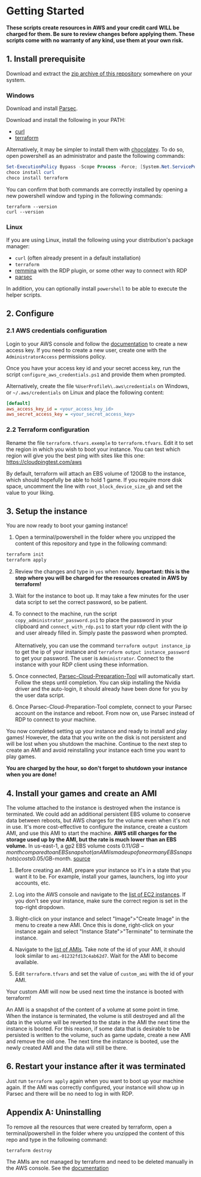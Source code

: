 # Getting Started

**These scripts create resources in AWS and your credit card WILL be charged for them. Be sure to review changes before
applying them. These scripts come with no warranty of any kind, use them at your own risk.**

## 1. Install prerequisite

Download and extract
the [zip archive of this repository](https://github.com/badjware/aws-cloud-gaming/archive/master.zip) somewhere on your
system.

### Windows

Download and install [Parsec](https://parsecgaming.com/downloads/).

Download and install the following in your PATH:

* [curl](https://curl.haxx.se/windows/)
* [terraform](https://www.terraform.io/downloads.html)

Alternatively, it may be simpler to install them with [chocolatey](https://chocolatey.org). To do so, open powershell as
an administrator and paste the following commands:

``` powershell
Set-ExecutionPolicy Bypass -Scope Process -Force; [System.Net.ServicePointManager]::SecurityProtocol = [System.Net.ServicePointManager]::SecurityProtocol -bor 3072; iex ((New-Object System.Net.WebClient).DownloadString('https://chocolatey.org/install.ps1'))
choco install curl
choco install terraform
```

You can confirm that both commands are correctly installed by opening a new powershell window and typing in the
following commands:

```
terraform --version
curl --version
```

### Linux

If you are using Linux, install the following using your distribution's package manager:

* `curl` (often already present in a default installation)
* `terraform`
* [remmina](https://remmina.org/) with the RDP plugin, or some other way to connect with RDP
* [parsec](https://parsecgaming.com/downloads/)

In addition, you can optionally install `powershell` to be able to execute the helper scripts.

## 2. Configure

### 2.1 AWS credentials configuration

Login to your AWS console and follow
the [documentation](https://docs.aws.amazon.com/IAM/latest/UserGuide/id_credentials_access-keys.html#Using_CreateAccessKey)
to create a new access key. If you need to create a new user, create one with the `AdministratorAccess` permissions
policy.

Once you have your access key id and your secret access key, run the script `configure_aws_credentials.ps1` and provide
them when prompted.

Alternatively, create the file `%UserProfile%\.aws\credentials` on Windows, or `~/.aws/credentials` on Linux and place
the following content:

``` ini
[default]
aws_access_key_id = <your_access_key_id>
aws_secret_access_key = <your_secret_access_key>
```

### 2.2 Terraform configuration

Rename the file `terraform.tfvars.exemple` to `terraform.tfvars`. Edit it to set the region in which you wish to boot
your instance. You can test which region will give you the best ping with sites like this
one: https://cloudpingtest.com/aws

By default, terraform will attach an EBS volume of 120GB to the instance, which should hopefully be able to hold 1 game.
If you require more disk space, uncomment the line with `root_block_device_size_gb` and set the value to your liking.

## 3. Setup the instance

You are now ready to boot your gaming instance!

1. Open a terminal/powershell in the folder where you unzipped the content of this repository and type in the following
   command:

``` bash
terraform init
terraform apply
```

2. Review the changes and type in `yes` when ready. **Important: this is the step where you will be charged for the
   resources created in AWS by terraform!**

3. Wait for the instance to boot up. It may take a few minutes for the user data script to set the correct password, so
   be patient.

4. To connect to the machine, run the script `copy_administrator_password.ps1` to place the password in your clipboard
   and `connect_with_rdp.ps1` to start your rdp client with the ip and user already filled in. Simply paste the password
   when prompted.<br><br>
   Alternatively, you can use the command `terraform output instance_ip` to get the ip of your instance
   and `terraform output instance_password` to get your password. The user is `Administrator`. Connect to the instance
   with your RDP client using these information.

5. Once connected, [Parsec-Cloud-Preparation-Tool](https://github.com/jamesstringerparsec/Parsec-Cloud-Preparation-Tool)
   will automatically start. Follow the steps until completion. You can skip installing the Nvidia driver and the
   auto-login, it should already have been done for you by the user data script.

6. Once Parsec-Cloud-Preparation-Tool complete, connect to your Parsec account on the instance and reboot. From now on,
   use Parsec instead of RDP to connect to your machine.

You now completed setting up your instance and ready to install and play games! However, the data that you write on the
disk is not persistent and will be lost when you shutdown the machine. Continue to the next step to create an AMI and
avoid reinstalling your instance each time you want to play games.

**You are charged by the hour, so don't forget to shutdown your instance when you are done!**

## 4. Install your games and create an AMI

The volume attached to the instance is destroyed when the instance is terminated. We could add an additional persistent
EBS volume to conserve data between reboots, but AWS charges for the volume even when it's not in use. It's more
cost-effective to configure the instance, create a custom AMI, and use this AMI to start the machine. **AWS still
charges for the storage used up by the AMI, but the rate is much lower than an EBS volume.** In us-east-1, a gp2 EBS
volume costs 0.11$/GB-month compared to an EBS snapshot (an AMI is made up of one or many EBS snapshots) costs
0.05$/GB-month. [source](https://aws.amazon.com/ebs/pricing/)

1. Before creating an AMI, prepare your instance so it's in a state that you want it to be. For example, install your
   games, launchers, log into your accounts, etc.

2. Log into the AWS console and navigate to
   the [list of EC2 instances](https://console.aws.amazon.com/ec2/v2/home#Instances). If you don't see your instance,
   make sure the correct region is set in the top-right dropdown.

3. Right-click on your instance and select "Image">"Create Image" in the menu to create a new AMI. Once this is done,
   right-click on your instance again and select "Instance State">"Terminate" to terminate the instance.

4. Navigate to the [list of AMIs](https://console.aws.amazon.com/ec2/v2/home#Images). Take note of the id of your AMI,
   it should look similar to `ami-01232fd13c4ab62d7`. Wait for the AMI to become available.

5. Edit `terraform.tfvars` and set the value of `custom_ami` with the id of your AMI.

Your custom AMI will now be used next time the instance is booted with terraform!

An AMI is a snapshot of the content of a volume at some point in time. When the instance is terminated, the volume is
still destroyed and all the data in the volume will be reverted to the state in the AMI the next time the instance is
booted. For this reason, if some data that is desirable to be persisted is written to the volume, such as game update,
create a new AMI and remove the old one. The next time the instance is booted, use the newly created AMI and the data
will still be there.

## 6. Restart your instance after it was terminated

Just run `terraform apply` again when you want to boot up your machine again. If the AMI was correctly configured, your
instance will show up in Parsec and there will be no need to log in with RDP.

## Appendix A: Uninstalling

To remove all the resources that were created by terraform, open a terminal/powershell in the folder where you unzipped
the content of this repo and type in the following command:

``` bash
terraform destroy
```

The AMIs are not managed by terraform and need to be deleted manually in the AWS console. See
the [documentation](https://docs.aws.amazon.com/AWSEC2/latest/UserGuide/deregister-ami.html#clean-up-ebs-ami)
